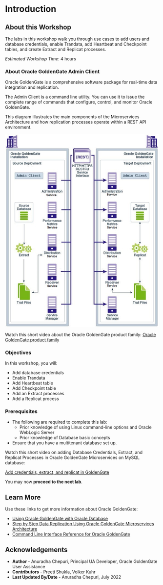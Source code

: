 # Introduction

## About this Workshop                             
The labs in this workshop walk you through use cases to add users and database credentials, enable Trandata, add Heartbeat and Checkpoint tables, and create Extract and Replicat processes.

*Estimated Workshop Time*: 4 hours

### About Oracle GoldenGate Admin Client
Oracle GoldenGate is a comprehensive software package for real-time data integration and replication.

The Admin Client is a command line utility. You can use it to issue the complete range of commands that configure, control, and monitor Oracle GoldenGate.

This diagram illustrates the main components of the Microservices Architecture and how replication processes operate within a REST API environment.

  ![MA Components and Replication Process](./images/replicationprocess-ma.png " ")

Watch this short video about the Oracle GoldenGate product family:
    [Oracle GoldenGate product family](youtube:kdMUxSf9j0k)

### Objectives

In this workshop, you will:
  * Add database credentials
  * Enable Trandata
  * Add Heartbeat table
  * Add Checkpoint table
  * Add an Extract processes
  * Add a Replicat process

### Prerequisites
* The following are required to complete this lab:
    * Prior knowledge of using Linux command-line options and Oracle WebLogic Server
    * Prior knowledge of Database basic concepts
* Ensure that you have a multitenant database set up.


Watch this short video on adding Database Credentials, Extract, and Replicat Processes in Oracle GoldenGate Microservices on MySQL database:

  [Add credentials, extract, and replicat in GoldenGate](youtube:h0J070YIK4E)

You may now **proceed to the next lab**.

## Learn More

Use these links to get more information about Oracle GoldenGate:

* [Using Oracle GoldenGate with Oracle Database](https://docs.oracle.com/en/middleware/goldengate/core/21.3/oracle-db/configuring-oracle-goldengate-multitenant-container-database-1.html#GUID[…]DE05)
* [Step by Step Data Replication Using Oracle GoldenGate Microservices Architecture](https://docs.oracle.com/en/middleware/goldengate/core/21.3/ggmas/quickstarts.html)
* [Command Line Interface Reference for Oracle GoldenGate](https://docs.oracle.com/en/middleware/goldengate/core/21.3/gclir/add-credentials.html#GUID-6D80E0AC-9497-46C6-92D9-2F817D04BD99)

## Acknowledgements
* **Author** - Anuradha Chepuri, Principal UA Developer, Oracle GoldenGate User Assistance
* **Contributors** -  Preeti Shukla, Volker Kuhr
* **Last Updated By/Date** - Anuradha Chepuri, July 2022
